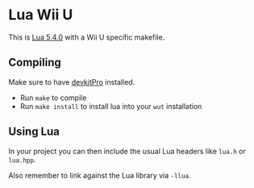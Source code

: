 # Lua Wii U

This is [Lua 5.4.0](https://www.lua.org/versions.html) with a Wii U specific makefile.

## Compiling

Make sure to have [devkitPro](https://devkitpro.org/wiki/Getting_Started) installed.

* Run `make` to compile
* Run `make install` to install lua into your `wut` installation

## Using Lua
In your project you can then include the usual Lua headers like `lua.h` or `lua.hpp`.

Also remember to link against the Lua library via `-llua`.
